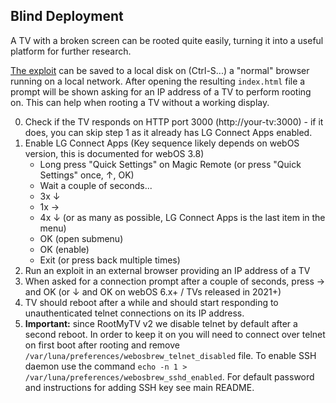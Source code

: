 ## Blind Deployment

A TV with a broken screen can be rooted quite easily, turning it into a useful platform
for further research.

[The exploit](https://rootmy.tv) can be saved to a local disk on (Ctrl-S...) a
"normal" browser running on a local network. After opening the resulting
`index.html` file a prompt will be shown asking for an IP address of a TV to
perform rooting on. This can help when rooting a TV without a working display.

0. Check if the TV responds on HTTP port 3000 (http://your-tv:3000) - if it does,
   you can skip step 1 as it already has LG Connect Apps enabled.
1. Enable LG Connect Apps (Key sequence likely depends on webOS version, this
   is documented for webOS 3.8)
    - Long press "Quick Settings" on Magic Remote (or press "Quick Settings"
      once, ↑, OK)
    - Wait a couple of seconds...
    - 3x ↓
    - 1x →
    - 4x ↓ (or as many as possible, LG Connect Apps is the last item in the
      menu)
    - OK (open submenu)
    - OK (enable)
    - Exit (or press back multiple times)
2. Run an exploit in an external browser providing an IP address of a TV
3. When asked for a connection prompt after a couple of seconds, press → and OK
   (or ↓ and OK on webOS 6.x+ / TVs released in 2021+)
4. TV should reboot after a while and should start responding to unauthenticated
   telnet connections on its IP address.
5. **Important:** since RootMyTV v2 we disable telnet by default after a second
   reboot. In order to keep it on you will need to connect over telnet on first
   boot after rooting and remove
   `/var/luna/preferences/webosbrew_telnet_disabled` file. To enable SSH daemon
   use the command `echo -n 1 > /var/luna/preferences/webosbrew_sshd_enabled`.
   For default password and instructions for adding SSH key see main README.
